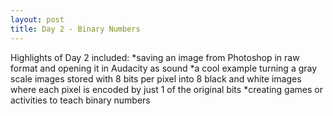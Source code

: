 ```yaml
---
layout: post
title: Day 2 - Binary Numbers
---
```


Highlights of Day 2 included: 
*saving an image from Photoshop in raw format and opening it in Audacity as sound
*a cool example turning a gray scale images stored with 8 bits per pixel into 8 black and white images where each pixel is encoded by just 1 of the original bits
*creating games or activities to teach binary numbers
